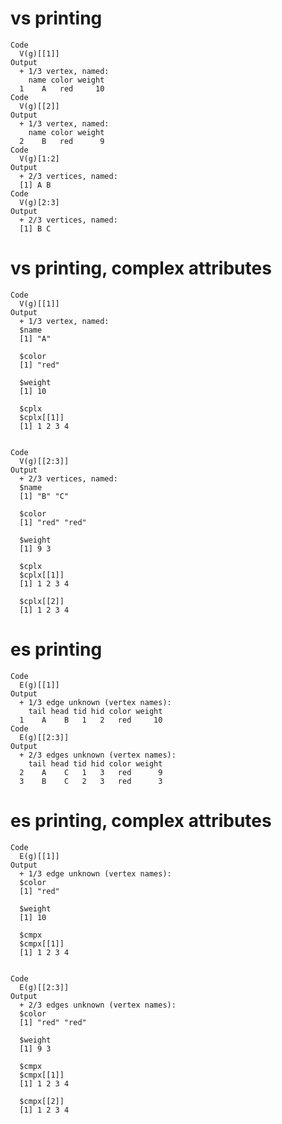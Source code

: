 # vs printing

    Code
      V(g)[[1]]
    Output
      + 1/3 vertex, named:
        name color weight
      1    A   red     10
    Code
      V(g)[[2]]
    Output
      + 1/3 vertex, named:
        name color weight
      2    B   red      9
    Code
      V(g)[1:2]
    Output
      + 2/3 vertices, named:
      [1] A B
    Code
      V(g)[2:3]
    Output
      + 2/3 vertices, named:
      [1] B C

# vs printing, complex attributes

    Code
      V(g)[[1]]
    Output
      + 1/3 vertex, named:
      $name
      [1] "A"
      
      $color
      [1] "red"
      
      $weight
      [1] 10
      
      $cplx
      $cplx[[1]]
      [1] 1 2 3 4
      
      
    Code
      V(g)[[2:3]]
    Output
      + 2/3 vertices, named:
      $name
      [1] "B" "C"
      
      $color
      [1] "red" "red"
      
      $weight
      [1] 9 3
      
      $cplx
      $cplx[[1]]
      [1] 1 2 3 4
      
      $cplx[[2]]
      [1] 1 2 3 4
      
      

# es printing

    Code
      E(g)[[1]]
    Output
      + 1/3 edge unknown (vertex names):
        tail head tid hid color weight
      1    A    B   1   2   red     10
    Code
      E(g)[[2:3]]
    Output
      + 2/3 edges unknown (vertex names):
        tail head tid hid color weight
      2    A    C   1   3   red      9
      3    B    C   2   3   red      3

# es printing, complex attributes

    Code
      E(g)[[1]]
    Output
      + 1/3 edge unknown (vertex names):
      $color
      [1] "red"
      
      $weight
      [1] 10
      
      $cmpx
      $cmpx[[1]]
      [1] 1 2 3 4
      
      
    Code
      E(g)[[2:3]]
    Output
      + 2/3 edges unknown (vertex names):
      $color
      [1] "red" "red"
      
      $weight
      [1] 9 3
      
      $cmpx
      $cmpx[[1]]
      [1] 1 2 3 4
      
      $cmpx[[2]]
      [1] 1 2 3 4
      
      

